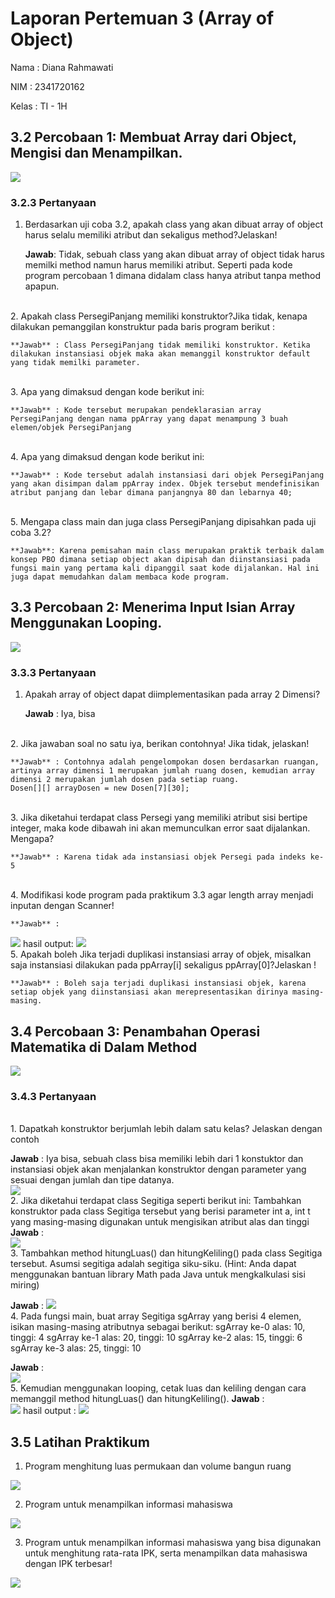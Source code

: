 # Laporan Pertemuan 3 (Array of Object)

Nama : Diana Rahmawati

NIM : 2341720162

Kelas : TI - 1H

## 3.2 Percobaan 1: Membuat Array dari Object, Mengisi dan Menampilkan.

<img src="percobaan_1.png">

### 3.2.3 Pertanyaan
1. Berdasarkan uji coba 3.2, apakah class yang akan dibuat array of object harus selalu memiliki atribut dan sekaligus method?Jelaskan!

    **Jawab**: Tidak, sebuah class yang akan dibuat array of object tidak harus memilki method namun harus memiliki atribut. Seperti pada kode program percobaan 1 dimana didalam class hanya atribut tanpa method apapun.
<br> 
2. Apakah class PersegiPanjang memiliki konstruktor?Jika tidak, kenapa dilakukan pemanggilan 
konstruktur pada baris program berikut :

    **Jawab** : Class PersegiPanjang tidak memiliki konstruktor. Ketika dilakukan instansiasi objek maka akan memanggil konstruktor default yang tidak memilki parameter. 
<br> 
3. Apa yang dimaksud dengan kode berikut ini:

    **Jawab** : Kode tersebut merupakan pendeklarasian array PersegiPanjang dengan nama ppArray yang dapat menampung 3 buah elemen/objek PersegiPanjang
<br> 
4. Apa yang dimaksud dengan kode berikut ini:

    **Jawab** : Kode tersebut adalah instansiasi dari objek PersegiPanjang yang akan disimpan dalam ppArray index. Objek tersebut mendefinisikan atribut panjang dan lebar dimana panjangnya 80 dan lebarnya 40;
<br> 
5. Mengapa class main dan juga class PersegiPanjang dipisahkan pada uji coba 3.2?

    **Jawab**: Karena pemisahan main class merupakan praktik terbaik dalam konsep PBO dimana setiap object akan dipisah dan diinstansiasi pada fungsi main yang pertama kali dipanggil saat kode dijalankan. Hal ini juga dapat memudahkan dalam membaca kode program. 

## 3.3 Percobaan 2: Menerima Input Isian Array Menggunakan Looping.

<img src="percobaan_2.png">

### 3.3.3 Pertanyaan 

1. Apakah array of object dapat diimplementasikan pada array 2 Dimensi?

    **Jawab** : Iya, bisa
<br> 
2. Jika jawaban soal no satu iya, berikan contohnya! Jika tidak, jelaskan!

    **Jawab** : Contohnya adalah pengelompokan dosen berdasarkan ruangan, artinya array dimensi 1 merupakan jumlah ruang dosen, kemudian array dimensi 2 merupakan jumlah dosen pada setiap ruang.
    Dosen[][] arrayDosen = new Dosen[7][30];
<br> 
3. Jika diketahui terdapat class Persegi yang memiliki atribut sisi bertipe integer, maka kode 
dibawah ini akan memunculkan error saat dijalankan. Mengapa?

    **Jawab** : Karena tidak ada instansiasi objek Persegi pada indeks ke-5
<br> 
4. Modifikasi kode program pada praktikum 3.3 agar length array menjadi inputan dengan Scanner!

    **Jawab** : 
<img src="modif_inputan.png">
    hasil output:
<img src="hasil_modif_inputan.png">
<br> 
5. Apakah boleh Jika terjadi duplikasi instansiasi array of objek, misalkan saja instansiasi dilakukan 
pada ppArray[i] sekaligus ppArray[0]?Jelaskan !

    **Jawab** : Boleh saja terjadi duplikasi instansiasi objek, karena setiap objek yang diinstansiasi akan merepresentasikan dirinya masing-masing.


## 3.4 Percobaan 3: Penambahan Operasi Matematika di Dalam Method 

<img src="percobaan_3.png">

### 3.4.3 Pertanyaan
<br>
1. Dapatkah konstruktor berjumlah lebih dalam satu kelas? Jelaskan dengan contoh

**Jawab** : Iya bisa, sebuah class bisa memiliki lebih dari 1 konstuktor dan instansiasi objek akan menjalankan konstruktor dengan parameter yang sesuai dengan jumlah dan tipe datanya. 
<br>
<img src="soal1_4.png">
<br>
2. Jika diketahui terdapat class Segitiga seperti berikut ini:
Tambahkan konstruktor pada class Segitiga tersebut yang berisi parameter int a, int t yang masing-masing digunakan untuk mengisikan atribut alas dan tinggi
**Jawab** :
<br>
<img src="konstruktor_segitiga.png">
<br>
3. Tambahkan method hitungLuas() dan hitungKeliling() pada class Segitiga tersebut. Asumsi segitiga adalah segitiga siku-siku. (Hint: Anda dapat menggunakan bantuan library Math pada Java untuk mengkalkulasi sisi miring)

**Jawab** : 
<img src="method_segitiga.png">
<br>
4. Pada fungsi main, buat array Segitiga sgArray yang berisi 4 elemen, isikan masing-masing atributnya sebagai berikut:
sgArray ke-0 alas: 10, tinggi: 4
sgArray ke-1 alas: 20, tinggi: 10
sgArray ke-2 alas: 15, tinggi: 6
sgArray ke-3 alas: 25, tinggi: 10

**Jawab** :
<br>
<img src="isi_Array_segitiga.png">
<br>
5. Kemudian menggunakan looping, cetak luas dan keliling dengan cara memanggil method hitungLuas() dan hitungKeliling().
    **Jawab** :
<br>
<img src="perulangan_segitiga.png">
    hasil output :
<img src="output_segitiga.png">
<br>

## 3.5 Latihan Praktikum

1. Program menghitung luas permukaan dan volume bangun ruang

<img src="latprak1.png">

2. Program untuk menampilkan informasi mahasiswa

<img src="latprak1.png">

3. Program untuk menampilkan informasi mahasiswa yang bisa digunakan untuk menghitung rata-rata IPK, serta menampilkan data mahasiswa dengan IPK terbesar!

<img src="latprak1.png">